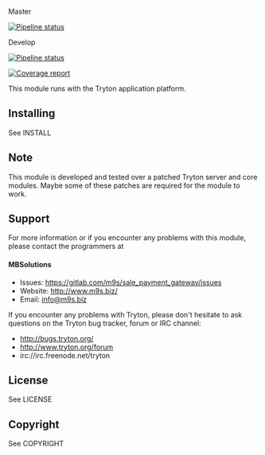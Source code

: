 Master

[![Pipeline status](https://gitlab.com/m9s/sale_payment_gateway/badges/master/pipeline.svg)](https://gitlab.com/m9s/sale_payment_gateway/commits/master)

Develop

[![Pipeline status](https://gitlab.com/m9s/sale_payment_gateway/badges/develop/pipeline.svg)](https://gitlab.com/m9s/sale_payment_gateway/commits/develop)

[![Coverage report](https://gitlab.com/m9s/sale_payment_gateway/badges/develop/coverage.svg)](http://m9s.gitlab.io/sale_payment_gateway)



This module runs with the Tryton application platform.

Installing
----------

See INSTALL

Note
----

This module is developed and tested over a patched Tryton server and
core modules. Maybe some of these patches are required for the module to work.

Support
-------

For more information or if you encounter any problems with this module,
please contact the programmers at

#### MBSolutions

   * Issues:   https://gitlab.com/m9s/sale_payment_gateway/issues
   * Website:  http://www.m9s.biz/
   * Email:    info@m9s.biz

If you encounter any problems with Tryton, please don't hesitate to ask
questions on the Tryton bug tracker, forum or IRC channel:

   * http://bugs.tryton.org/
   * http://www.tryton.org/forum
   * irc://irc.freenode.net/tryton

License
-------

See LICENSE

Copyright
---------

See COPYRIGHT

